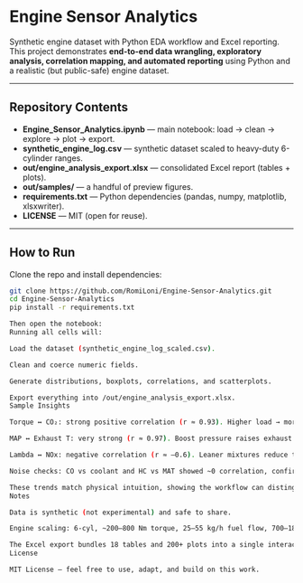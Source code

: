 # Engine Sensor Analytics

Synthetic engine dataset with Python EDA workflow and Excel reporting.  
This project demonstrates **end-to-end data wrangling, exploratory analysis, correlation mapping, and automated reporting** using Python and a realistic (but public-safe) engine dataset.

---

## Repository Contents
- **Engine_Sensor_Analytics.ipynb** — main notebook: load → clean → explore → plot → export.
- **synthetic_engine_log.csv** — synthetic dataset scaled to heavy-duty 6-cylinder ranges.
- **out/engine_analysis_export.xlsx** — consolidated Excel report (tables + plots).
- **out/samples/** — a handful of preview figures.
- **requirements.txt** — Python dependencies (pandas, numpy, matplotlib, xlsxwriter).
- **LICENSE** — MIT (open for reuse).

---

## How to Run
Clone the repo and install dependencies:
```bash
git clone https://github.com/RomiLoni/Engine-Sensor-Analytics.git
cd Engine-Sensor-Analytics
pip install -r requirements.txt

Then open the notebook:
Running all cells will:

Load the dataset (synthetic_engine_log_scaled.csv).

Clean and coerce numeric fields.

Generate distributions, boxplots, correlations, and scatterplots.

Export everything into /out/engine_analysis_export.xlsx.
Sample Insights

Torque ↔ CO₂: strong positive correlation (r ≈ 0.93). Higher load → more fuel burnt → higher CO₂ output.

MAP ↔ Exhaust T: very strong (r ≈ 0.97). Boost pressure raises exhaust temperature.

Lambda ↔ NOx: negative correlation (r ≈ –0.6). Leaner mixtures reduce thermal NOx formation.

Noise checks: CO vs coolant and HC vs MAT showed ~0 correlation, confirming expected independence.

These trends match physical intuition, showing the workflow can distinguish meaningful relationships from noise.
Notes

Data is synthetic (not experimental) and safe to share.

Engine scaling: 6-cyl, ~200–800 Nm torque, 25–55 kg/h fuel flow, 700–1800 kg/h air flow.

The Excel export bundles 18 tables and 200+ plots into a single interactive file.
License

MIT License — feel free to use, adapt, and build on this work.
